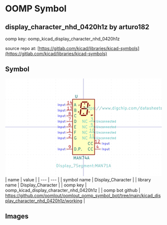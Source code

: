 # OOMP Symbol  
## display_character_nhd_0420h1z  by arturo182  
  
oomp key: oomp_kicad_display_character_nhd_0420h1z  
  
source repo at: [https://gitlab.com/kicad/libraries/kicad-symbols](https://gitlab.com/kicad/libraries/kicad-symbols)  
## Symbol  
  
[![working.png](working_600.png)](working.png)  
| name | value | 
| --- | --- | 
| symbol name | Display_Character | 
| library name | Display_Character | 
| oomp key | oomp_kicad_display_character_nhd_0420h1z | 
| oomp bot github | https://github.com/oomlout/oomlout_oomp_symbol_bot/tree/main/kicad_display_character_nhd_0420h1z/working | 
## Images  
